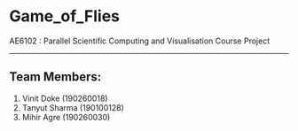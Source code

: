 # Game_of_Flies
AE6102 : Parallel Scientific Computing and Visualisation
Course Project

----
## Team Members: 
1. Vinit Doke (190260018)
2. Tanyut Sharma (190100128)
3. Mihir Agre (190260030)
